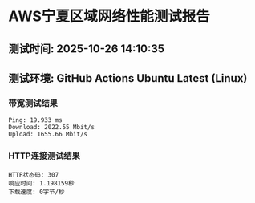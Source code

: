 # AWS宁夏区域网络性能测试报告
## 测试时间: 2025-10-26 14:10:35
## 测试环境: GitHub Actions Ubuntu Latest (Linux)

### 带宽测试结果
```
Ping: 19.933 ms
Download: 2022.55 Mbit/s
Upload: 1655.66 Mbit/s
```

### HTTP连接测试结果
```
HTTP状态码: 307
响应时间: 1.198159秒
下载速度: 0字节/秒
```

